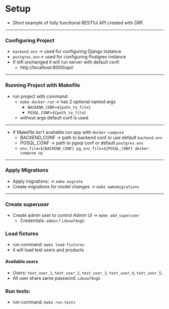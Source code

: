# Setup
- Short example of fully functional RESTful API created with DRF.
---
### Configuring Project
- `backend.env` -> used for configuring Django instance
- `postgres.env`-> used for configuring Postgres instance
- If left unchanged it will run server with default conf:
  * http://localhost:8000/api/
----
### Running Project with Makefile
- run project with command:
  * `make docker-run` -> has 2 optional named args
    - `BACKEND_CONF=${path_to_file}`
    - `PGSQL_CONF=${path_to_file}`
  * without args default conf is used
---
- If Makefile isn't available run app with `docker-compose`
  * BACKEND_CONF -> path to backend conf or use default `backend.env`
  * PGSQL_CONF -> path to pgsql conf or default `postgres.env`
  * `env_file=${BACKEND_CONF} pg_env_file=${PGSQL_CONF} docker-compose up`
---

### Apply Migrations
- Apply migrations: -> `make migrate`
- Create migrations for model changes -> `make makemigrations`
---

### Create superuser
- Create admin user to control Admin UI -> `make add_superuser`
  * Credentials: `admin` / `Ldexw74ngG`

### Load fixtures
- run command: `make load-fixtures`
- it will load test users and products

#### Available users
- Users: `test_user_1`, `test_user_2`, `test_user_3`, `test_user_4`, `test_user_5`,
- All user share same password: `Ldexw74ngG`

### Run tests:
- run command: `make run-tests`
